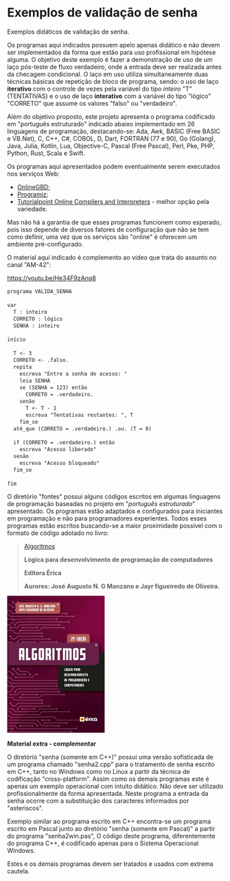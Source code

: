# Exemplos de validação de senha
Exemplos didáticos de validação de senha.

Os programas aqui indicados possuem apelo apenas didático e não devem ser implementados da forma que estão para uso profissional em hipótese alguma. O objetivo deste exemplo é fazer a demonstração de uso de um laço pós-teste de fluxo verdadeiro, onde a entrada deve ser realizada antes da checagem condicional. O laço em uso utiliza simultaneamente duas técnicas básicas de repetição de bloco de programa, sendo: o uso de laço **iterativo** com o controle de vezes pela variável do tipo *inteiro* "T" (TENTATIVAS) e o uso de laço **interativo** com a variável do tipo "lógico" "CORRETO" que assume os valores "falso" ou "verdadeiro".

Além do objetivo proposto, este projeto apresenta o programa codificado em "português estruturado" indicado abaixo implementado em 26 linguagens de programação, destacando-se: Ada, Awk, BASIC (Free BASIC e VB.Net), C, C++, C#, COBOL, D, Dart, FORTRAN (77 e 90), Go (Golang), Java, Julia, Kotlin, Lua, Objective-C, Pascal (Free Pascal), Perl, Pke, PHP, Python, Rust, Scala e Swift.

Os programas aqui apresentados podem eventualmente serem executados nos serviços Web:

- [OnlineGBD](https://www.onlinegdb.com/);
- [Programiz](https://www.programiz.com/cpp-programming/online-compiler/);
- [Tutorialpoint Online Compilers and Interpreters](https://www.tutorialspoint.com/codingground.htm) - melhor opção pela variedade.

Mas não há a garantia de que esses programas funcionem como esperado, pois isso depende de diversos fatores de configuração que não se tem como definir, uma vez que os serviços são "online" é oferecem um ambiente pré-configurado.

O material aqui indicado é complemento ao vídeo que trata do assunto no canal "AM-42":

https://youtu.be/He34F9zAnq8

```
programa VALIDA_SENHA

var
  T : inteiro
  CORRETO : lógico
  SENHA : inteiro

início

  T <- 3
  CORRETO <- .falso.
  repita
    escreva "Entre a senha de acesso: "
    leia SENHA
    se (SENHA = 123) então
      CORRETO = .verdadeiro.
    senão
      T <- T - 1
      escreva "Tentativas restantes: ", T
    fim_se
  até_que (CORRETO = .verdadeiro.) .ou. (T = 0)
  
  if (CORRETO = .verdadeiro.) então
    escreva "Acesso liberado"
  senão
    escreva "Acesso bloqueado"
  fim_se
  
fim
```

O diretório "fontes" possui alguns códigos escritos em algumas linguagens de programação baseadas no projeto em "*português estruturado*" apresentado. Os programas estão adaptados e configurados para iniciantes em programação e não para programadores experientes. Todos esses programas estão escritos buscando-se a maior proximidade possível com o formato de código adotado no livro:

> [Algoritmos](https://www.editoraerica.com.br/algoritmos-logica-para-desenvolvimento-de-programacao-de-computadores/p)
> 
> **Lógica para desenvolvimento de programação de computadores**
> 
> **Editora Érica**
> 
> **Aurores: José Augusto N. G Manzano e Jayr figueiredo de Oliveira.**

![Capa livro](https://github.com/J-AugustoManzano/senha/blob/main/capa.jpg)

**Material extra - complementar**

O diretório "senha (somente em C++)" possui uma versão sofisticada de um programa chamado "senha2.cpp" para o tratamento de senha escrito em C++, tanto no Windows como no Linux a partir da técnica de codificação "cross-platform". Assim como os demais programas este é apenas um exemplo operacional com intuito didático. Não deve ser utilizado profissionalmente da forma apresentada. Neste programa a entrada da senha ocorre com a substituição dos caracteres informados por "asteriscos". 

Exemplo similar ao programa escrito em C++ encontra-se um programa escrito em Pascal junto ao diretório "senha (somente em Pascal)" a partir do programa "senha2win.pas", O código deste programa, diferentemente do programa C++, é codificado apenas para o Sistema Operacional Windows.

Estes e os demais programas devem ser tratados e usados com extrema cautela.
